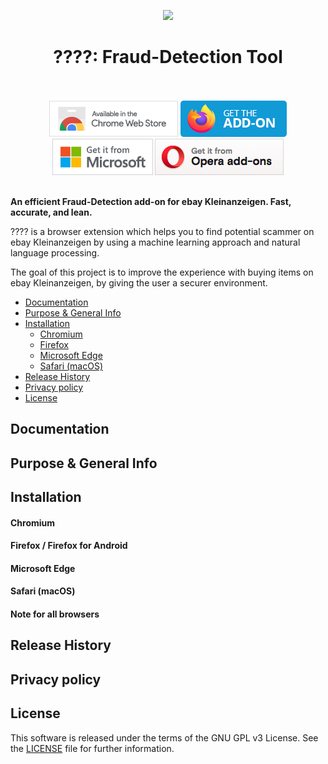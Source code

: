 <p align="center"><img src="./assets/images/logo.png"></p>
<h1 align="center">????: Fraud-Detection Tool</h1>

<p align="center">
  </br></br>
  <a href="https://chrome.google.com/webstore/detail/">
    <img src="./src/assets/images/chrome.png" alt="Chrome Web Store"></a>
  <a href="https://addons.mozilla.org/en-US/firefox/addon//">
    <img src="./src/assets/images/firefox.png" alt="Firefox add-ons"></a>
  <a href="https://microsoftedge.microsoft.com/addons/detail/">
    <img src="./src/assets/images/microsoft.png" alt="Microsoft Store"></a>
  <a href="https://addons.opera.com/en/extensions/details/">
    <img src="./src/assets/images/opera.png" alt="Opera add-ons"></a>
  </br></br>
</p>

**An efficient Fraud-Detection add-on for ebay Kleinanzeigen. Fast, accurate, and lean.**

???? is a browser extension which helps you to find potential scammer on ebay Kleinanzeigen by using a machine learning approach and natural language processing.

The goal of this project is to improve the experience with buying items on ebay Kleinanzeigen,
by giving the user a securer environment.

- [Documentation](#documentation)
- [Purpose & General Info](#purpose-&-general-info)
- [Installation](#installation)
  - [Chromium](#chromium)
  - [Firefox](#firefox--firefox-for-android)
  - [Microsoft Edge](#microsoft-edge)
  * [Safari (macOS)](#safari-macos)
- [Release History](#release-history)
- [Privacy policy](#privacy-policy)
- [License](LICENSE)

## Documentation

## Purpose & General Info

## Installation

#### Chromium

#### Firefox / Firefox for Android

#### Microsoft Edge

#### Safari (macOS)

#### Note for all browsers

## Release History

## Privacy policy

## License

This software is released under the terms of the GNU GPL v3 License.
See the [LICENSE](LICENSE) file for further information.
